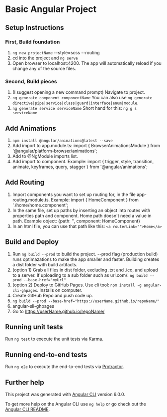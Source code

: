 # Basic Angular Project

## Setup Instructions

### First, Build foundation
1. `ng new projectName` --style=scss --routing
2. cd into the project and `ng serve`
3. Open browser to localhost:4200. The app will automatically reload if you change any of the source files.

### Second, Build pieces
1. (I suggest opening a new command prompt) Navigate to project.
2. `ng generate component componentName` You can also use `ng generate directive|pipe|service|class|guard|interface|enum|module`.
3. `ng generate service serviceName` Short hand for this: `ng g s serviceName`

## Add Animations
1. `npm install @angular/animations@latest --save`
2. Add import to app.module.ts: import { BrowserAnimationsModule } from '@angular/platform-browser/animations';
3. Add to @NgModule imports list.
4. Add import to component. Example: import { trigger, style, transition, animate, keyframes, query, stagger } from '@angular/animations';

## Add Routing
1. Import components you want to set up routing for, in the file app-routing.module.ts. Example: import { HomeComponent } from './home/home.component';
2. In the same file, set up paths by inserting an object into routes with properties path and component. Home path doesn't need a value in path. Example object: {path: '', component: HomeComponent}
3. In an html file, you can use that path like this: `<a routerLink="">Home</a>`

## Build and Deploy

1. Run `ng build --prod` to build the project. --prod flag (production build) runs optimazations to make the app smaller and faster. Building creates a dist folder with build artifacts. 
2. (option 1) Grab all files in dist folder, excluding .txt and .ico, and upload to a server. If uploading to a sub folder such as url.com/: `ng build --prod --base-href="myUrl"`
2. (option 2) Deploy to GitHub Pages. Use cli tool: `npm install -g angular-cli-ghpages`. Installs on computer.
3. Create GitHub Repo and push code up.
4. `ng build --prod --base-href="https://userName.github.io/repoName/"`
5. angular-sli-ghpages
6. Go to https://userName.github.io/repoName/

## Running unit tests

Run `ng test` to execute the unit tests via [Karma](https://karma-runner.github.io).

## Running end-to-end tests

Run `ng e2e` to execute the end-to-end tests via [Protractor](http://www.protractortest.org/).

## Further help
This project was generated with [Angular CLI](https://github.com/angular/angular-cli) version 6.0.0.

To get more help on the Angular CLI use `ng help` or go check out the [Angular CLI README](https://github.com/angular/angular-cli/blob/master/README.md).
